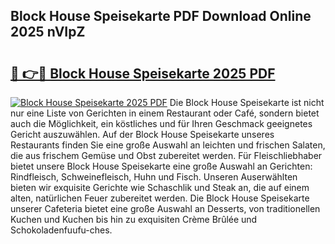 ## Block House Speisekarte PDF Download Online 2025 nVIpZ

# <h2><a href="http://gc5z43.nevu.top/?p=Block+House+Speisekarte">🔗 👉🔴 Block House Speisekarte 2025 PDF</a></h2>

[![Block House Speisekarte 2025 PDF](https://i.imgur.com/dBaPXMq.png)](http://gc5z43.nevu.top/?p=Block+House+Speisekarte)
Die Block House Speisekarte ist nicht nur eine Liste von Gerichten in einem Restaurant oder Café, sondern bietet auch die Möglichkeit, ein köstliches und für Ihren Geschmack geeignetes Gericht auszuwählen. Auf der Block House Speisekarte unseres Restaurants finden Sie eine große Auswahl an leichten und frischen Salaten, die aus frischem Gemüse und Obst zubereitet werden. Für Fleischliebhaber bietet unsere Block House Speisekarte eine große Auswahl an Gerichten: Rindfleisch, Schweinefleisch, Huhn und Fisch. Unseren Auserwählten bieten wir exquisite Gerichte wie Schaschlik und Steak an, die auf einem alten, natürlichen Feuer zubereitet werden. Die Block House Speisekarte unserer Cafeteria bietet eine große Auswahl an Desserts, von traditionellen Kuchen und Kuchen bis hin zu exquisiten Crème Brûlée und Schokoladenfuufu-ches.

